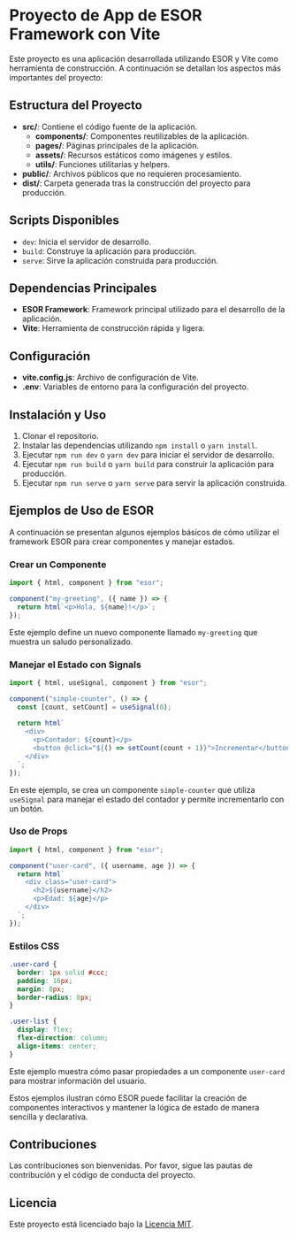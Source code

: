 # Proyecto de App de ESOR Framework con Vite

Este proyecto es una aplicación desarrollada utilizando ESOR y Vite como herramienta de construcción. A continuación se detallan los aspectos más importantes del proyecto:

## Estructura del Proyecto

- **src/**: Contiene el código fuente de la aplicación.
    - **components/**: Componentes reutilizables de la aplicación.
    - **pages/**: Páginas principales de la aplicación.
    - **assets/**: Recursos estáticos como imágenes y estilos.
    - **utils/**: Funciones utilitarias y helpers.
- **public/**: Archivos públicos que no requieren procesamiento.
- **dist/**: Carpeta generada tras la construcción del proyecto para producción.

## Scripts Disponibles

- `dev`: Inicia el servidor de desarrollo.
- `build`: Construye la aplicación para producción.
- `serve`: Sirve la aplicación construida para producción.

## Dependencias Principales

- **ESOR Framework**: Framework principal utilizado para el desarrollo de la aplicación.
- **Vite**: Herramienta de construcción rápida y ligera.

## Configuración

- **vite.config.js**: Archivo de configuración de Vite.
- **.env**: Variables de entorno para la configuración del proyecto.

## Instalación y Uso

1. Clonar el repositorio.
2. Instalar las dependencias utilizando `npm install` o `yarn install`.
3. Ejecutar `npm run dev` o `yarn dev` para iniciar el servidor de desarrollo.
4. Ejecutar `npm run build` o `yarn build` para construir la aplicación para producción.
5. Ejecutar `npm run serve` o `yarn serve` para servir la aplicación construida.

## Ejemplos de Uso de ESOR

A continuación se presentan algunos ejemplos básicos de cómo utilizar el framework ESOR para crear componentes y manejar estados.

### Crear un Componente

```javascript
import { html, component } from "esor";

component("my-greeting", ({ name }) => {
  return html`<p>Hola, ${name}!</p>`;
});
```

Este ejemplo define un nuevo componente llamado `my-greeting` que muestra un saludo personalizado.

### Manejar el Estado con Signals

```javascript
import { html, useSignal, component } from "esor";

component("simple-counter", () => {
  const [count, setCount] = useSignal(0);
  
  return html`
    <div>
      <p>Contador: ${count}</p>
      <button @click="${() => setCount(count + 1)}">Incrementar</button>
    </div>
  `;
});
```

En este ejemplo, se crea un componente `simple-counter` que utiliza `useSignal` para manejar el estado del contador y permite incrementarlo con un botón.

### Uso de Props

```javascript
import { html, component } from "esor";

component("user-card", ({ username, age }) => {
  return html`
    <div class="user-card">
      <h2>${username}</h2>
      <p>Edad: ${age}</p>
    </div>
  `;
});
```

### Estilos CSS

```css
.user-card {
  border: 1px solid #ccc;
  padding: 16px;
  margin: 8px;
  border-radius: 8px;
}

.user-list {
  display: flex;
  flex-direction: column;
  align-items: center;
}
```

Este ejemplo muestra cómo pasar propiedades a un componente `user-card` para mostrar información del usuario.

Estos ejemplos ilustran cómo ESOR puede facilitar la creación de componentes interactivos y mantener la lógica de estado de manera sencilla y declarativa.

## Contribuciones

Las contribuciones son bienvenidas. Por favor, sigue las pautas de contribución y el código de conducta del proyecto.

## Licencia

Este proyecto está licenciado bajo la [Licencia MIT](LICENSE).
